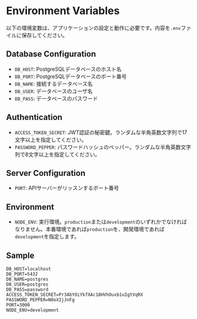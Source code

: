 # Environment Variables

以下の環境変数は、アプリケーションの設定と動作に必要です。内容を`.env`ファイルに保存してください。

## Database Configuration

- `DB_HOST`: PostgreSQLデータベースのホスト名
- `DB_PORT`: PostgreSQLデータベースのポート番号
- `DB_NAME`: 接続するデータベース名
- `DB_USER`: データベースのユーザ名
- `DB_PASS`: データベースのパスワード

## Authentication

- `ACCESS_TOKEN_SECRET`: JWT認証の秘密鍵。ランダムな半角英数文字列で17文字以上を指定してください。
- `PASSWORD_PEPPER`: パスワードハッシュのペッパー。ランダムな半角英数文字列で8文字以上を指定してください。

## Server Configuration

- `PORT`: APIサーバーがリッスンするポート番号

## Environment

- `NODE_ENV`: 実行環境。`production`または`development`のいずれかでなければなりません。本番環境であれば`production`を、開発環境であれば`development`を指定します。

## Sample
```env
DB_HOST=localhost
DB_PORT=5432
DB_NAME=postgres
DB_USER=postgres
DB_PASS=password
ACCESS_TOKEN_SECRET=Pr3AbYOiYkfXAc18HVhOuxb1uIgtVqRX
PASSWORD_PEPPER=N0oXIjJnFg
PORT=3000
NODE_ENV=development
```